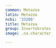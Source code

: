 ```yaml
---
common: Metazoa
latin: Metazoa
ncbi: '33208'
title: Metazoa
group: Invertebrates
image: .na.character

---
```

